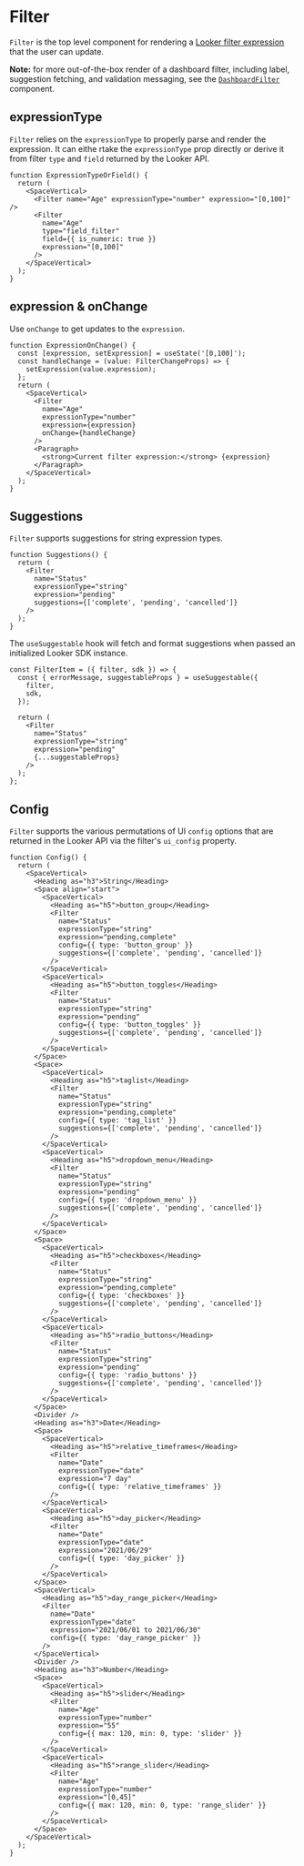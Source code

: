 # Filter

`Filter` is the top level component for rendering a
[Looker filter expression](https://cloud.google.com/looker/docs/reference/filter-expressions)
that the user can update.

**Note:** for more out-of-the-box render of a dashboard filter, including label,
suggestion fetching, and validation messaging, see the
[`DashboardFilter`](dashboard-filter) component.

## expressionType

`Filter` relies on the `expressionType` to properly parse and render the expression.
It can eithe rtake the `expressionType` prop directly or derive it from filter
`type` and `field` returned by the Looker API.

```tsx
function ExpressionTypeOrField() {
  return (
    <SpaceVertical>
      <Filter name="Age" expressionType="number" expression="[0,100]" />
      <Filter
        name="Age"
        type="field_filter"
        field={{ is_numeric: true }}
        expression="[0,100]"
      />
    </SpaceVertical>
  );
}
```

## expression & onChange

Use `onChange` to get updates to the `expression`.

```tsx
function ExpressionOnChange() {
  const [expression, setExpression] = useState('[0,100]');
  const handleChange = (value: FilterChangeProps) => {
    setExpression(value.expression);
  };
  return (
    <SpaceVertical>
      <Filter
        name="Age"
        expressionType="number"
        expression={expression}
        onChange={handleChange}
      />
      <Paragraph>
        <strong>Current filter expression:</strong> {expression}
      </Paragraph>
    </SpaceVertical>
  );
}
```

## Suggestions

`Filter` supports suggestions for string expression types.

```tsx
function Suggestions() {
  return (
    <Filter
      name="Status"
      expressionType="string"
      expression="pending"
      suggestions={['complete', 'pending', 'cancelled']}
    />
  );
}
```

The `useSuggestable` hook will fetch and format suggestions when passed an
initialized Looker SDK instance.

```tsx
const FilterItem = ({ filter, sdk }) => {
  const { errorMessage, suggestableProps } = useSuggestable({
    filter,
    sdk,
  });

  return (
    <Filter
      name="Status"
      expressionType="string"
      expression="pending"
      {...suggestableProps}
    />
  );
};
```

## Config

`Filter` supports the various permutations of UI `config` options that are returned in the
Looker API via the filter's `ui_config` property.

```tsx
function Config() {
  return (
    <SpaceVertical>
      <Heading as="h3">String</Heading>
      <Space align="start">
        <SpaceVertical>
          <Heading as="h5">button_group</Heading>
          <Filter
            name="Status"
            expressionType="string"
            expression="pending,complete"
            config={{ type: 'button_group' }}
            suggestions={['complete', 'pending', 'cancelled']}
          />
        </SpaceVertical>
        <SpaceVertical>
          <Heading as="h5">button_toggles</Heading>
          <Filter
            name="Status"
            expressionType="string"
            expression="pending"
            config={{ type: 'button_toggles' }}
            suggestions={['complete', 'pending', 'cancelled']}
          />
        </SpaceVertical>
      </Space>
      <Space>
        <SpaceVertical>
          <Heading as="h5">taglist</Heading>
          <Filter
            name="Status"
            expressionType="string"
            expression="pending,complete"
            config={{ type: 'tag_list' }}
            suggestions={['complete', 'pending', 'cancelled']}
          />
        </SpaceVertical>
        <SpaceVertical>
          <Heading as="h5">dropdown_menu</Heading>
          <Filter
            name="Status"
            expressionType="string"
            expression="pending"
            config={{ type: 'dropdown_menu' }}
            suggestions={['complete', 'pending', 'cancelled']}
          />
        </SpaceVertical>
      </Space>
      <Space>
        <SpaceVertical>
          <Heading as="h5">checkboxes</Heading>
          <Filter
            name="Status"
            expressionType="string"
            expression="pending,complete"
            config={{ type: 'checkboxes' }}
            suggestions={['complete', 'pending', 'cancelled']}
          />
        </SpaceVertical>
        <SpaceVertical>
          <Heading as="h5">radio_buttons</Heading>
          <Filter
            name="Status"
            expressionType="string"
            expression="pending"
            config={{ type: 'radio_buttons' }}
            suggestions={['complete', 'pending', 'cancelled']}
          />
        </SpaceVertical>
      </Space>
      <Divider />
      <Heading as="h3">Date</Heading>
      <Space>
        <SpaceVertical>
          <Heading as="h5">relative_timeframes</Heading>
          <Filter
            name="Date"
            expressionType="date"
            expression="7 day"
            config={{ type: 'relative_timeframes' }}
          />
        </SpaceVertical>
        <SpaceVertical>
          <Heading as="h5">day_picker</Heading>
          <Filter
            name="Date"
            expressionType="date"
            expression="2021/06/29"
            config={{ type: 'day_picker' }}
          />
        </SpaceVertical>
      </Space>
      <SpaceVertical>
        <Heading as="h5">day_range_picker</Heading>
        <Filter
          name="Date"
          expressionType="date"
          expression="2021/06/01 to 2021/06/30"
          config={{ type: 'day_range_picker' }}
        />
      </SpaceVertical>
      <Divider />
      <Heading as="h3">Number</Heading>
      <Space>
        <SpaceVertical>
          <Heading as="h5">slider</Heading>
          <Filter
            name="Age"
            expressionType="number"
            expression="55"
            config={{ max: 120, min: 0, type: 'slider' }}
          />
        </SpaceVertical>
        <SpaceVertical>
          <Heading as="h5">range_slider</Heading>
          <Filter
            name="Age"
            expressionType="number"
            expression="[0,45]"
            config={{ max: 120, min: 0, type: 'range_slider' }}
          />
        </SpaceVertical>
      </Space>
    </SpaceVertical>
  );
}
```
